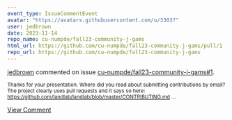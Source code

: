 ```yaml
---
event_type: IssueCommentEvent
avatar: "https://avatars.githubusercontent.com/u/3303?"
user: jedbrown
date: 2023-11-14
repo_name: cu-numpde/fall23-community-j-gams
html_url: https://github.com/cu-numpde/fall23-community-j-gams/pull/1
repo_url: https://github.com/cu-numpde/fall23-community-j-gams
---
```


<a href='https://github.com/jedbrown' target='_blank'>jedbrown</a> commented on issue <a href='https://github.com/cu-numpde/fall23-community-j-gams/pull/1' target='_blank'>cu-numpde/fall23-community-j-gams#1</a>.

<small>Thanks for your presentation. Where did you read about submitting contributions by email? The project clearly uses pull requests and it says so here: https://github.com/landlab/landlab/blob/master/CONTRIBUTING.md...</small>

<a href='https://github.com/cu-numpde/fall23-community-j-gams/pull/1' target='_blank'>View Comment</a>